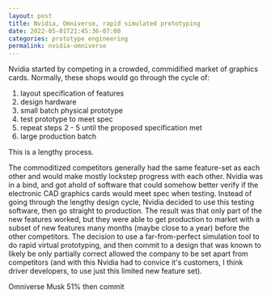 ```yaml
---
layout: post
title: Nvidia, Omniverse, rapid simulated prototyping
date: 2022-05-01T21:45:36-07:00
categories: prototype engineering 
permalink: nvidia-omniverse
---
```


Nvidia started by competing in a crowded, commidified market of graphics cards. Normally, these shops would go through the cycle of:

1. layout specification of features 
2. design hardware 
3. small batch physical prototype 
4. test prototype to meet spec 
5. repeat steps 2 - 5 until the proposed specification met 
6. large production batch

This is a lengthy process.

The commoditized competitors generally had the same feature-set as each other and would make mostly lockstep progress with each other. Nvidia was in a bind, and got ahold of software that could somehow better verify if the electronic CAD graphics cards would meet spec when testing. Instead of going through the lengthy design cycle, Nvidia decided to use this testing software, then go straight to production. The result was that only part of the new features worked, but they were able to get production to market with a subset of new features many months (maybe close to a year) before the other competitors. The decision to use a far-from-perfect simulation tool to do rapid virtual prototyping, and then commit to a design that was known to likely be only partially correct allowed the company to be set apart from competitors (and with this Nvidia had to convice it's customers, I think driver developers, to use just this limited new feature set).

Omniverse
Musk 51% then commit
